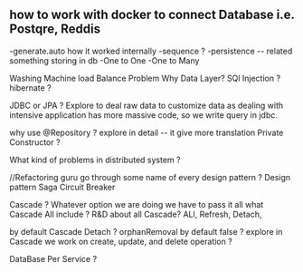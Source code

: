 ## how to work with docker to connect Database i.e. Postqre, Reddis

-generate.auto how it worked internally
-sequence ?
-persistence -- related something storing in db
-One to One
-One to Many

Washing Machine load Balance Problem
Why Data Layer?
SQl Injection ?
hibernate ?

JDBC or JPA ? Explore
to deal raw data to customize data as dealing with intensive application has more massive code, so we write query 
in jdbc.

why use @Repository ? explore in detail -- it give more translation
Private Constructor ?

What kind of problems in distributed system ?

//Refactoring guru go through some name of every design pattern ?
Design pattern
Saga
Circuit Breaker

Cascade ?
Whatever option we are doing we have to pass it all
what Cascade All include ?
R&D about all Cascade? ALl, Refresh, Detach,

by default Cascade Detach ?
orphanRemoval by default false ? explore
in Cascade we work on create, update, and delete operation ?


DataBase Per Service ?
